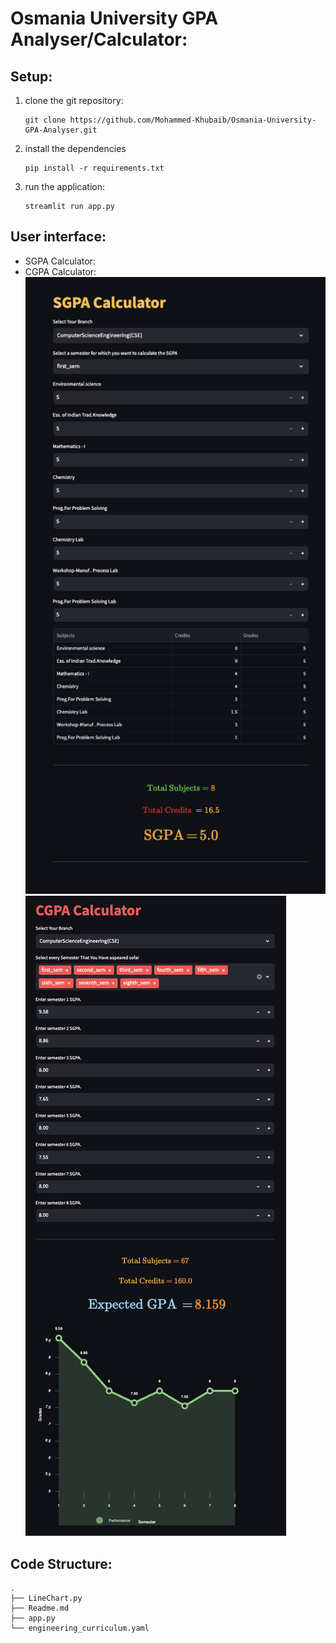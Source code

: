 # Osmania University GPA Analyser/Calculator:
## Setup:
1. clone the git repository:
    ```
    git clone https://github.com/Mohammed-Khubaib/Osmania-University-GPA-Analyser.git
    ```
2. install the dependencies
    ```
    pip install -r requirements.txt
    ```
3. run the application:
    ```
    streamlit run app.py
    ```
## User interface:

* SGPA Calculator:
* CGPA Calculator:
![sgpa](./sgpa.png)
![cgpa](./cgpa.png)

## Code Structure:
```
.
├── LineChart.py
├── Readme.md
├── app.py
└── engineering_curriculum.yaml
```
